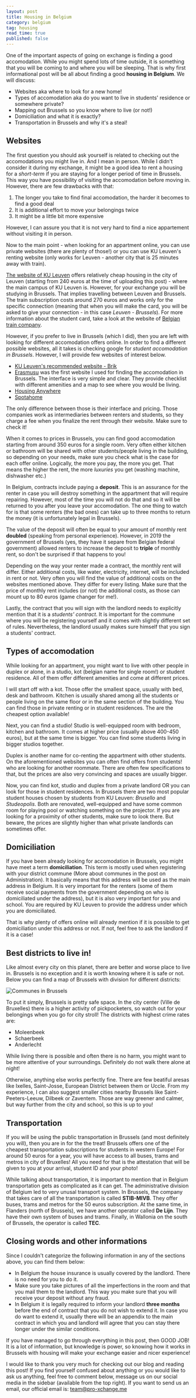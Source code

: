 ```yaml
---
layout: post
title: Housing in Belgium
category: belgium
tag: housing
read_time: true
published: false
---
```

One of the important aspects of going on exchange is finding a good accomodation. While you might spend lots of time outside, it is something that you will be coming to and where you will be sleeping. That is why first informational post will be all about finding a good **housing in Belgium**. We will discuss:

- Websites aka where to look for a new home!
- Types of accomodation aka do you want to live in students' residence or somewhere private?
- Mapping out Brussels so you know where to live (or not!)
- Domiciliation and what it is exactly?
- Transportation in Brussels and why it's a steal!

## Websites

The first question you should ask yourself is related to checking out the accomodations you might live in. And I mean in person. While I didn't consider it during my exchange, it might be a good idea to rent a housing for a _short-term_ if you are staying for a longer period of time in Brussels. This way you have possibility of visiting the accomodation before moving in. However, there are few drawbacks with that:

1. The longer you take to find final accomodation, the harder it becomes to find a good deal
2. It is additional effort to move your belongings twice
3. It might be a little bit more expensive

However, I can assure you that it is not very hard to find a nice appartement without visiting it in person.

Now to the main point - when looking for an appartment online, you can use private websites (there are plenty of those!) or you can use KU Leuven's renting website (only works for Leuven - another city that is 25 minutes away with train).

[The website of KU Leuven](https://www.kuleuven.be/english/life-at-ku-leuven/housing/find-housing/students/student-housing-leuven) offers relatively cheap housing in the city of Leuven (starting from 240 euros at the time of uploading this post) - where the main campus of KU Leuven is. However, for your exchange you will be studying in Brussels. That implies travelling between Leuven and Brussels. The train subscription costs around 270 euros and works only for the specific connection (meaning that when you will make the card, you will be asked to give your connection - in this case _Leuven - Brussels_). For more information about the student card, take a look at the website of [Belgian train company](https://www.belgiantrain.be/en). 

However, if you prefer to live in Brussels (which I did), then you are left with looking for different accomodation offers online. In order to find a different possible websites, all it takes is checking google for _student accomodation in Brussels_. However, I will provide few websites of interest below.

- [KU Leuven's recommended website - Brik](https://brik.mykot.be/en/rooms?distance=3&min=200&max=600&room_type=K&period=academic_year&submit=Search&advanced=Advanced%20search)
- [Erasmusu](https://erasmusu.com) was the first website I used for finding the accomodation in Brussels. The interface is very simple and clear. They provide checklist with different amenities and a map to see where you would be living.
- [Housing Anywhere](https://housinganywhere.com/s/Brussels--Belgium/student-accommodation)
- [Spotahome](https://www.spotahome.com/for-rent/brussels/student-apartments)

The only difference between those is their interface and pricing. Those companies work as intermediaries between renters and students, so they charge a fee when you finalize the rent through their website. Make sure to check it!

When it comes to prices in Brussels, you can find good accomodation starting from around 350 euros for a single room. Very often either kitchen or bathroom will be shared with other students/people living in the building, so depending on your needs, make sure you check what is the case for each offer online. Logically, the more you pay, the more you get. That means the higher the rent, the more _luxuries_ you get (washing machine, dishwasher etc.)

In Belgium, contracts include paying a **deposit**. This is an assurance for the renter in case you will destroy something in the appartment that will require repairing. However, most of the time you will not do that and so it will be returned to you after you leave your accomodation. The one thing to watch for is that some renters (the bad ones) can take up to three months to return the money (it is unfortunately legal in Brussels).

The value of the deposit will often be equal to your amount of monthly rent **doubled** (speaking from personal experience). However, in 2019 the government of Brussels (yes, they have it separe from Belgian federal government) allowed renters to increase the deposit to **triple** of monthly rent, so don't be surprised if that happens to you!

Depending on the way your renter made a contract, the monthly rent will differ. Either additional costs, like water, electricity, internet, will be included in rent or not. Very often you will find the value of additional costs on the websites mentioned above. They differ for every listing. Make sure that the price of monthly rent includes (or not) the additional costs, as those can mount up to 80 euros (game changer for me!).

Lastly, the contract that you will sign with the landlord needs to explicitly mention that it is a _students' contract_. It is important for the commune where you will be registering yourself and it comes with slightly different set of rules. Nevertheless, the landlord usually makes sure himself that you sign a students' contract.

## Types of accomodation

While looking for an appartment, you might want to live with other people in duplex or alone, in a studio, kot (belgian name for single room!) or student residence. All of them offer different amenities and come at different prices.

I will start off with a kot. Those offer the smallest space, usually with bed, desk and bathroom. Kitchen is usually shared among all the students or people living on the same floor or in the same section of the building. You can find those in private renting or in student residences. The are the cheapest option available!

Next, you can find a studio! Studio is well-equipped room with bedroom, kitchen and bathroom. It comes at higher price (usually above 400-450 euros), but at the same time is bigger. You can find some students living in bigger studios together.

Duplex is another name for co-renting the appartment with other students. On the aforementioned websites you can often find offers from students! who are looking for another roommate. There are often few specifications to that, but the prices are also very convincing and spaces are usually bigger.

Now, you can find kot, studio and duplex from a private landlord OR you can look for those in student residences. In Brussels there are two most popular student houses chosen by students from KU Leuven: _Brusello_ and _Studeopolis_. Both are renovated, well-equipped and have some common room for playing pool or watching something on the projector. If you are looking for a proximity of other students, make sure to look there. But beware, the prices are slightly higher than what private landlords can sometimes offer.

## Domiciliation

If you have been already looking for accomodation in Brussels, you might have meet a term **domiciliation**. This term is mostly used when registering with your district commune (More about communes in the post on Administration). It basically means that this address will be used as the main address in Belgium. It is very important for the renters (some of them receive social payments from the government depending on who is domiciliated under the address), but it is also very important for you and school. You are required by KU Leuven to provide the address under which you are domiciliated.

That is why plenty of offers online will already mention if it is possible to get domiciliation under this address or not. If not, feel free to ask the landlord if it is a case!

## Best districts to live in!

Like almost every city on this planet, there are better and worse place to live in. Brussels is no exception and it is worth knowing where it is safe or not. Below you can find a map of Brussels with division for different districts:

![Communes in Brussels]({{site.baseurl}}/assets/images/communes.jpeg)


To put it simply, Brussels is pretty safe space. In the city center (Ville de Bruxelles) there is a higher activity of pickpocketers, so watch out for your belongings when you go for city stroll! The districts with highest crime rates are:

- Moleenbeek
- Schaerbeek
- Anderlecht

While living there is possible and often there is no harm, you might want to be more attentive of your surroundings. Definitely do not walk there alone at night!

Otherwise, anything else works perfectly fine. There are few beatiful aresas like Ixelles, Saint-Josse, European District between them or Uccle. From my experience, I can also suggest smaller cities nearby Brussels like Saint-Peeters-Leeuw, Dilbeek or Zaventem. Those are way greener and calmer, but way further from the city and school, so this is up to you!

## Transportation

If you will be using the public transportation in Brussels (and most definitely you will), then you are in for the the treat! Brussels offers one of the cheapest transportation subscriptions for students in western Europe! For around 50 euros for a year, you will have access to all buses, trams and metros in city of Bruxelles! All you need for that is the attestation that will be given to you at your arrival, student ID and your photo!

While talking about transportation, it is important to mention that in Belgium transportation gets as complicated as it can get. The administrative division of Belgium led to very unusal transport system. In Brussels, the company that takes care of all the transportation is called **STIB-MIVB**. They offer buses, trams and metros for the 50 euros subscription. At the same time, in Flanders (north of Brussels), we have another operator called **De Lijn**. They have their own system of buses and trams. Finally, in Wallonia on the south of Brussels, the operator is called **TEC**.

## Closing words and other informations

Since I couldn't categorize the following information in any of the sections above, you can find them below:

- In Belgium the house insurance is usually covered by the landlord. There is no need for you to do it.
- Make sure you take pictures of all the imperfections in the room and that you mail them to the landlord. This way you make sure that you will receive your deposit without any fraud.
- In Belgium it is legally required to inform your landlord **three months** before the end of contract that you do not wish to extend it. In case you do want to extend it, usually there will be an appendix to the main contract in which you and landlord will agree that you can stay there longer under the similar conditions.

If you have managed to go through everything in this post, then GOOD JOB! It is a lot of information, but knowledge is power, so knowing how it works in Brussels with housing will make your exchange easier and nicer experience!

I would like to thank you very much for checking out our blog and reading this post! If you find yourself confused about anything or you would like to ask us anything, feel free to comment below, message us on our social media in the sidebar (available from the top right). If you want to send us an email, our official email is: team@pro-xchange.me
